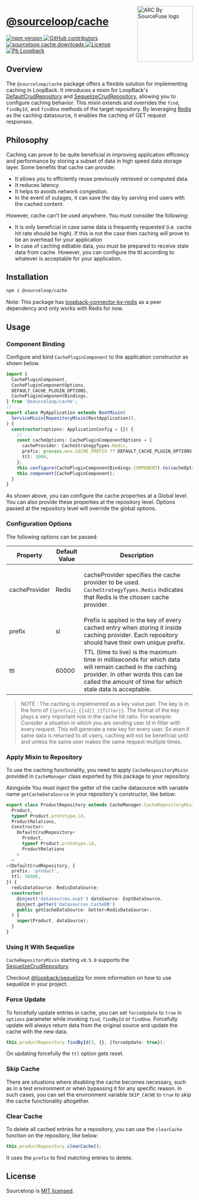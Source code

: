 <a href="https://sourcefuse.github.io/arc-docs/arc-api-docs" target="_blank"><img src="https://github.com/sourcefuse/loopback4-microservice-catalog/blob/master/docs/assets/logo-dark-bg.png?raw=true" alt="ARC By SourceFuse logo" title="ARC By SourceFuse" align="right" width="150" /></a>

# [@sourceloop/cache](https://github.com/sourcefuse/loopback4-microservice-catalog/tree/master/packages/cache)

<p align="left">
<a href="https://www.npmjs.org/package/@sourceloop/cache">
<img src="https://img.shields.io/npm/v/@sourceloop/cache.svg" alt="npm version" />
</a>
<a href="https://github.com/sourcefuse/loopback4-microservice-catalog/graphs/contributors" target="_blank">
<img alt="GitHub contributors" src="https://img.shields.io/github/contributors/sourcefuse/loopback4-microservice-catalog">
</a>
<a href="https://www.npmjs.com/@sourceloop/cache" target="_blank">
<img alt="sourceloop cache downloads" src="https://img.shields.io/npm/dm/@sourceloop/cache">
</a>
<a href="./LICENSE">
<img src="https://img.shields.io/github/license/sourcefuse/loopback4-microservice-catalog" alt="License" />
</a>
<a href="https://loopback.io/" target="_blank">
<img alt="Pb Loopback" src="https://img.shields.io/badge/Powered%20by-Loopback 4-brightgreen" />
</a>
</p>

## Overview

The `@sourceloop/cache` package offers a flexible solution for implementing caching in LoopBack. It introduces a mixin for LoopBack's [DefaultCrudRepository](https://loopback.io/doc/en/lb4/apidocs.repository.defaultcrudrepository.html) and [SequelizeCrudRepository](https://loopback.io/doc/en/lb4/apidocs.sequelize.sequelizecrudrepository.html), allowing you to configure caching behavior. This mixin extends and overrides the `find`, `findById`, and `findOne` methods of the target repository. By leveraging [Redis](https://redis.io) as the caching datasource, it enables the caching of GET request responses.

## Philosophy

Caching can prove to be quite beneficial in improving application efficency and performance by storing a subset of data in high speed data storage layer. Some benefits that cache can provide:

- It allows you to efficiently reuse previously retrieved or computed data.
- It reduces latency.
- It helps to avoids network congestion.
- In the event of outages, it can save the day by serving end users with the cached content.

However, cache can't be used anywhere. You must consider the following:

- It is only beneficial in case same data is frequently requested (i.e. cache hit rate should be high). If this is not the case then caching will prove to be an overhead for your application
- In case of caching editable data, you must be prepared to receive stale data from cache. However, you can configure the ttl according to whatever is acceptable for your application.

## Installation

```sh
npm i @sourceloop/cache
```

Note: This package has [loopback-connector-kv-redis](https://www.npmjs.com/package/loopback-connector-kv-redis) as a peer dependency and only works with Redis for now.

## Usage

### Component Binding

Configure and bind `CachePluginComponent` to the application constructor as shown below.

```ts
import {
  CachePluginComponent,
  CachePluginComponentOptions,
  DEFAULT_CACHE_PLUGIN_OPTIONS,
  CachePluginComponentBindings,
} from '@sourceloop/cache';
// ...
export class MyApplication extends BootMixin(
  ServiceMixin(RepositoryMixin(RestApplication)),
) {
  constructor(options: ApplicationConfig = {}) {
    // ...
    const cacheOptions: CachePluginComponentOptions = {
      cacheProvider: CacheStrategyTypes.Redis,
      prefix: process.env.CACHE_PREFIX ?? DEFAULT_CACHE_PLUGIN_OPTIONS.prefix,
      ttl: 3000,
    };
    this.configure(CachePluginComponentBindings.COMPONENT).to(cacheOptions);
    this.component(CachePluginComponent);
  }
}
```

As shown above, you can configure the cache properties at a Global level. You can also provide these properties at the repository level. Options passed at the repository level will override the global options.

### Configuration Options

The following options can be passed:

<table>
<thead>
<tr>
  <th>Property</th>
  <th>Default Value</th>
  <th>Description</th>
</tr>
</thead>
<tbody>

<tr>
  <td>cacheProvider</td>
  <td>Redis</td>
  <td>

cacheProvider specifies the cache provider to be used. `CacheStrategyTypes.Redis` indicates that Redis is the chosen cache provider.

</td>
</tr>
<tr>
  <td>prefix</td>
  <td>sl</td>
  <td>Prefix is applied in the key of every cached entry when storing it inside caching provider. Each repository should have their own unique prefix.</td>
</tr>
<tr>
  <td>ttl</td>
  <td>60000</td>
  <td>TTL (time to live) is the maximum time in milliseconds for which data will remain cached in the caching provider. In other words this can be called the amount of time for which stale data is acceptable.</td>
</tr>

</tbody>
</table>

> NOTE : The caching is implemented as a key value pair. The key is in the form of `{{prefix}}_{{id}}_{{filter}}`. The format of the key plays a very important role in the cache hit ratio. For example: Consider a situation in which you are sending user id in filter with every request. This will generate a new key for every user. So even if same data is returned to all users, caching will not be beneficial until and unless the same user makes the same request multiple times.

### Apply Mixin to Repository

To use the caching functionality, you need to apply `CacheRespositoryMixin` provided in `CacheManager` class exported by this package to your repository.

Alongside You must inject the getter of the cache datasource with variable name `getCacheDataSource` in your repository's constructor, like below:

```ts
export class ProductRepository extends CacheManager.CacheRepositoryMixin<
  Product,
  typeof Product.prototype.id,
  ProductRelations,
  Constructor<
    DefaultCrudRepository<
      Product,
      typeof Product.prototype.id,
      ProductRelations
    >
  >
>(DefaultCrudRepository, {
  prefix: 'product',
  ttl: 50000,
}) {
  redisDataSource: RedisDataSource;
  constructor(
    @inject('datasources.expt') dataSource: ExptDataSource,
    @inject.getter('datasources.CacheDB')
    public getCacheDataSource: Getter<RedisDataSource>,
  ) {
    super(Product, dataSource);
  }
}
```

### Using It With Sequelize

`CacheRepositoryMixin` starting `v0.5.0` supports the [SequelizeCrudRepository](https://loopback.io/doc/en/lb4/apidocs.sequelize.sequelizecrudrepository.html).

Checkout [@loopback/sequelize](https://www.npmjs.com/package/@loopback/sequelize) for more information on how to use sequelize in your project.

### Force Update

To forcefully update entries in cache, you can set `forceUpdate` to `true` in `options` parameter while invoking `find`, `findById` or `findOne`. Forcefully update will always return data from the original source and update the cache with the new data.

```ts
this.productRepository.findById(3, {}, {forceUpdate: true});
```

On updating forcefully the `ttl` option gets reset.

### Skip Cache

There are situations where disabling the cache becomes necessary, such as in a test environment or when bypassing it for any specific reason. In such cases, you can set the environment variable `SKIP_CACHE` to `true` to skip the cache functionality altogether.

### Clear Cache

To delete all cached entries for a repository, you can use the `clearCache` function on the repository, like below:

```ts
this.productRepository.clearCache();
```

It uses the `prefix` to find matching entries to delete.

## License

Sourceloop is [MIT licensed](./LICENSE).
